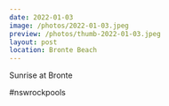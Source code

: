 ```yaml
---
date: 2022-01-03
image: /photos/2022-01-03.jpeg
preview: /photos/thumb-2022-01-03.jpeg
layout: post
location: Bronte Beach
---
```


Sunrise at Bronte

#nswrockpools
